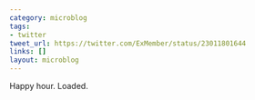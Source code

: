 ```yaml
---
category: microblog
tags:
- twitter
tweet_url: https://twitter.com/ExMember/status/23011801644
links: []
layout: microblog
---
```

Happy hour. Loaded.
